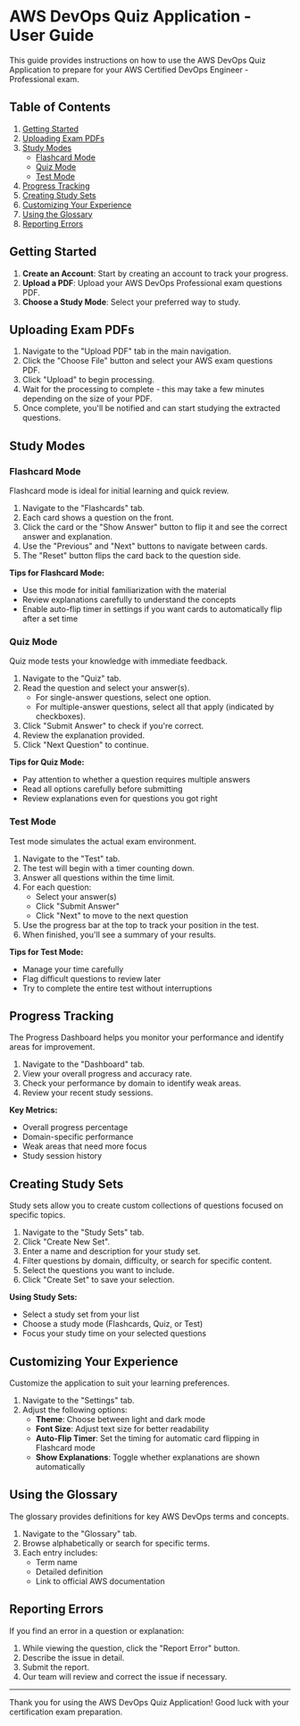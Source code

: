# AWS DevOps Quiz Application - User Guide

This guide provides instructions on how to use the AWS DevOps Quiz Application to prepare for your AWS Certified DevOps Engineer - Professional exam.

## Table of Contents

1. [Getting Started](#getting-started)
2. [Uploading Exam PDFs](#uploading-exam-pdfs)
3. [Study Modes](#study-modes)
   - [Flashcard Mode](#flashcard-mode)
   - [Quiz Mode](#quiz-mode)
   - [Test Mode](#test-mode)
4. [Progress Tracking](#progress-tracking)
5. [Creating Study Sets](#creating-study-sets)
6. [Customizing Your Experience](#customizing-your-experience)
7. [Using the Glossary](#using-the-glossary)
8. [Reporting Errors](#reporting-errors)

## Getting Started

1. **Create an Account**: Start by creating an account to track your progress.
2. **Upload a PDF**: Upload your AWS DevOps Professional exam questions PDF.
3. **Choose a Study Mode**: Select your preferred way to study.

## Uploading Exam PDFs

1. Navigate to the "Upload PDF" tab in the main navigation.
2. Click the "Choose File" button and select your AWS exam questions PDF.
3. Click "Upload" to begin processing.
4. Wait for the processing to complete - this may take a few minutes depending on the size of your PDF.
5. Once complete, you'll be notified and can start studying the extracted questions.

## Study Modes

### Flashcard Mode

Flashcard mode is ideal for initial learning and quick review.

1. Navigate to the "Flashcards" tab.
2. Each card shows a question on the front.
3. Click the card or the "Show Answer" button to flip it and see the correct answer and explanation.
4. Use the "Previous" and "Next" buttons to navigate between cards.
5. The "Reset" button flips the card back to the question side.

**Tips for Flashcard Mode:**
- Use this mode for initial familiarization with the material
- Review explanations carefully to understand the concepts
- Enable auto-flip timer in settings if you want cards to automatically flip after a set time

### Quiz Mode

Quiz mode tests your knowledge with immediate feedback.

1. Navigate to the "Quiz" tab.
2. Read the question and select your answer(s).
   - For single-answer questions, select one option.
   - For multiple-answer questions, select all that apply (indicated by checkboxes).
3. Click "Submit Answer" to check if you're correct.
4. Review the explanation provided.
5. Click "Next Question" to continue.

**Tips for Quiz Mode:**
- Pay attention to whether a question requires multiple answers
- Read all options carefully before submitting
- Review explanations even for questions you got right

### Test Mode

Test mode simulates the actual exam environment.

1. Navigate to the "Test" tab.
2. The test will begin with a timer counting down.
3. Answer all questions within the time limit.
4. For each question:
   - Select your answer(s)
   - Click "Submit Answer"
   - Click "Next" to move to the next question
5. Use the progress bar at the top to track your position in the test.
6. When finished, you'll see a summary of your results.

**Tips for Test Mode:**
- Manage your time carefully
- Flag difficult questions to review later
- Try to complete the entire test without interruptions

## Progress Tracking

The Progress Dashboard helps you monitor your performance and identify areas for improvement.

1. Navigate to the "Dashboard" tab.
2. View your overall progress and accuracy rate.
3. Check your performance by domain to identify weak areas.
4. Review your recent study sessions.

**Key Metrics:**
- Overall progress percentage
- Domain-specific performance
- Weak areas that need more focus
- Study session history

## Creating Study Sets

Study sets allow you to create custom collections of questions focused on specific topics.

1. Navigate to the "Study Sets" tab.
2. Click "Create New Set".
3. Enter a name and description for your study set.
4. Filter questions by domain, difficulty, or search for specific content.
5. Select the questions you want to include.
6. Click "Create Set" to save your selection.

**Using Study Sets:**
- Select a study set from your list
- Choose a study mode (Flashcards, Quiz, or Test)
- Focus your study time on your selected questions

## Customizing Your Experience

Customize the application to suit your learning preferences.

1. Navigate to the "Settings" tab.
2. Adjust the following options:
   - **Theme**: Choose between light and dark mode
   - **Font Size**: Adjust text size for better readability
   - **Auto-Flip Timer**: Set the timing for automatic card flipping in Flashcard mode
   - **Show Explanations**: Toggle whether explanations are shown automatically

## Using the Glossary

The glossary provides definitions for key AWS DevOps terms and concepts.

1. Navigate to the "Glossary" tab.
2. Browse alphabetically or search for specific terms.
3. Each entry includes:
   - Term name
   - Detailed definition
   - Link to official AWS documentation

## Reporting Errors

If you find an error in a question or explanation:

1. While viewing the question, click the "Report Error" button.
2. Describe the issue in detail.
3. Submit the report.
4. Our team will review and correct the issue if necessary.

---

Thank you for using the AWS DevOps Quiz Application! Good luck with your certification exam preparation.
